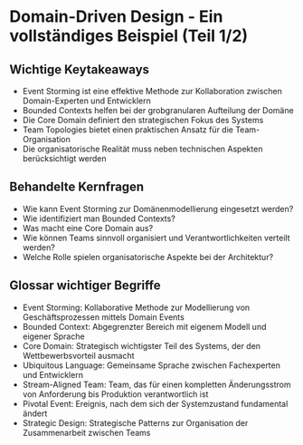 # Domain-Driven Design - Ein vollständiges Beispiel (Teil 1/2)

## Wichtige Keytakeaways
- Event Storming ist eine effektive Methode zur Kollaboration zwischen Domain-Experten und Entwicklern
- Bounded Contexts helfen bei der grobgranularen Aufteilung der Domäne
- Die Core Domain definiert den strategischen Fokus des Systems
- Team Topologies bietet einen praktischen Ansatz für die Team-Organisation
- Die organisatorische Realität muss neben technischen Aspekten berücksichtigt werden

## Behandelte Kernfragen
- Wie kann Event Storming zur Domänenmodellierung eingesetzt werden?
- Wie identifiziert man Bounded Contexts?
- Was macht eine Core Domain aus?
- Wie können Teams sinnvoll organisiert und Verantwortlichkeiten verteilt werden?
- Welche Rolle spielen organisatorische Aspekte bei der Architektur?

## Glossar wichtiger Begriffe
- Event Storming: Kollaborative Methode zur Modellierung von Geschäftsprozessen mittels Domain Events
- Bounded Context: Abgegrenzter Bereich mit eigenem Modell und eigener Sprache
- Core Domain: Strategisch wichtigster Teil des Systems, der den Wettbewerbsvorteil ausmacht
- Ubiquitous Language: Gemeinsame Sprache zwischen Fachexperten und Entwicklern
- Stream-Aligned Team: Team, das für einen kompletten Änderungsstrom von Anforderung bis Produktion verantwortlich ist
- Pivotal Event: Ereignis, nach dem sich der Systemzustand fundamental ändert
- Strategic Design: Strategische Patterns zur Organisation der Zusammenarbeit zwischen Teams